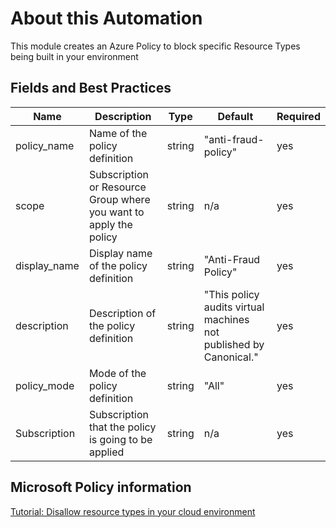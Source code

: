 # About this Automation

This module creates an Azure Policy to block specific Resource Types being built in your environment

## Fields and Best Practices

| Name              | Description                                                          | Type   | Default                                                           | Required |
|-------------------|----------------------------------------------------------------------|--------|-------------------------------------------------------------------|----------|
| policy_name       | Name of the policy definition                                        | string | "anti-fraud-policy"                                               | yes      |
| scope             | Subscription or Resource Group where you want to apply the policy    | string | n/a                                                               | yes      |
| display_name      | Display name of the policy definition                                | string | "Anti-Fraud Policy"                                               | yes      |
| description       | Description of the policy definition                                 | string | "This policy audits virtual machines not published by Canonical." | yes      |
| policy_mode       | Mode of the policy definition                                        | string | "All"                                                             | yes      |
| Subscription      | Subscription that the policy is going to be applied                  | string | n/a                                                               | yes      |


## Microsoft Policy information

[Tutorial: Disallow resource types in your cloud environment](https://learn.microsoft.com/en-us/azure/governance/policy/tutorials/disallowed-resources?wt.mc_id=searchAPI_azureportal_inproduct_rmskilling&sessionId=3e89c0bd1431469592c14afe02694486)

